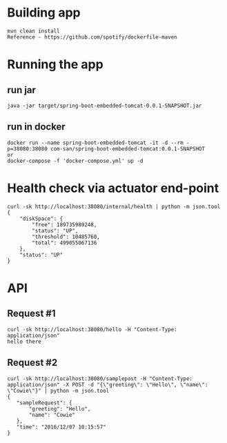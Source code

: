 # Building app
    mvn clean install
    Reference - https://github.com/spotify/dockerfile-maven

# Running the app
   ## run jar 
    java -jar target/spring-boot-embedded-tomcat-0.0.1-SNAPSHOT.jar
   
   ## run in docker
    docker run --name spring-boot-embedded-tomcat -it -d --rm -p=38080:38080 com-san/spring-boot-embedded-tomcat:0.0.1-SNAPSHOT  
    or 
    docker-compose -f 'docker-compose.yml' up -d

# Health check via actuator end-point
```code
curl -sk http://localhost:38080/internal/health | python -m json.tool
{
    "diskSpace": {
        "free": 189735989248,
        "status": "UP",
        "threshold": 10485760,
        "total": 499055067136
    },
    "status": "UP"
}
```

# API
## Request #1
    curl -sk http://localhost:38080/hello -H "Content-Type: application/json"
    hello there
    

## Request #2
```code
curl -sk http://localhost:38080/samplepost -H "Content-Type: application/json" -X POST -d "{\"greeting\": \"Hello\", \"name\": \"Cowie\"}" | python -m json.tool
{
   "sampleRequest": {
       "greeting": "Hello",
       "name": "Cowie"
   },
   "time": "2016/12/07 10:15:57"
}
```
